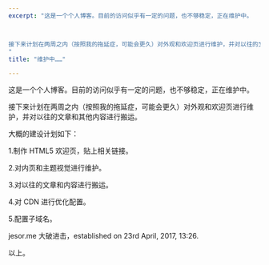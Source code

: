 ```yaml
---
excerpt: "这是一个个人博客。目前的访问似乎有一定的问题，也不够稳定，正在维护中。



接下来计划在两周之内（按照我的拖延症，可能会更久）对外观和欢迎页进行维护，并对以往的文章和其他内容进行搬运。
"
title: "维护中……"

---
```




这是一个个人博客。目前的访问似乎有一定的问题，也不够稳定，正在维护中。

接下来计划在两周之内（按照我的拖延症，可能会更久）对外观和欢迎页进行维护，并对以往的文章和其他内容进行搬运。

大概的建设计划如下：

1.制作 HTML5 欢迎页，贴上相关链接。

2.对内页和主题视觉进行维护。

3.对以往的文章和内容进行搬运。

4.对 CDN 进行优化配置。

5.配置子域名。

jesor.me 大破进击，established on 23rd April, 2017, 13:26.

以上。